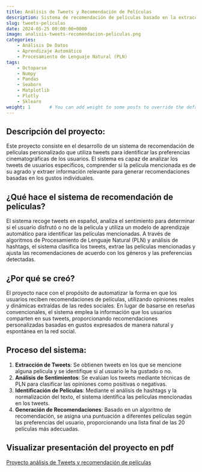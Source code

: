 ```yaml
---
title: Análisis de Tweets y Recomendación de Películas
description: Sistema de recomendación de películas basado en la extracción y análisis de tweets para identificar preferencias cinematográficas.
slug: tweets-peliculas
date: 2024-05-25 00:00:00+0000
image: analisis-tweets-recomendacion-peliculas.png
categories:
    - Análisis De Datos
    - Aprendizaje Automático
    - Procesamiento de Lenguaje Natural (PLN)
tags:
    - Octoparse
    - Numpy
    - Pandas
    - Seaborn
    - Matplotlib
    - Plotly
    - Sklearn
weight: 1       # You can add weight to some posts to override the default sorting (date descending)
---
```


## Descripción del proyecto:
Este proyecto consiste en el desarrollo de un sistema de recomendación de películas personalizado que utiliza tweets para identificar las preferencias cinematográficas de los usuarios. El sistema es capaz de analizar los tweets de usuarios específicos, comprender si la película mencionada es de su agrado y extraer información relevante para generar recomendaciones basadas en los gustos individuales.

## ¿Qué hace el sistema de recomendación de películas?
El sistema recoge tweets en español, analiza el sentimiento para determinar si el usuario disfrutó o no de la película y utiliza un modelo de aprendizaje automático para identificar las películas mencionadas. A través de algoritmos de Procesamiento de Lenguaje Natural (PLN) y análisis de hashtags, el sistema clasifica los tweets, extrae las películas mencionadas y ajusta las recomendaciones de acuerdo con los géneros y las preferencias detectadas.

## ¿Por qué se creó?
El proyecto nace con el propósito de automatizar la forma en que los usuarios reciben recomendaciones de películas, utilizando opiniones reales y dinámicas extraídas de las redes sociales. En lugar de basarse en reseñas convencionales, el sistema emplea la información que los usuarios comparten en sus tweets, proporcionando recomendaciones personalizadas basadas en gustos expresados de manera natural y espontánea en la red social.

## Proceso del sistema:
1. **Extracción de Tweets**: Se obtienen tweets en los que se mencione alguna película y se identifique si al usuario le ha gustado o no.
2. **Análisis de Sentimientos**: Se evalúan los tweets mediante técnicas de PLN para clasificar las opiniones como positivas o negativas.
3. **Identificación de Películas**: Mediante el análisis de hashtags y la normalización del texto, el sistema identifica las películas mencionadas en los tweets.
4. **Generación de Recomendaciones**: Basado en un algoritmo de recomendación, se asigna una puntuación a diferentes películas según las preferencias del usuario, proporcionando una lista final de las 20 películas más adecuadas.

## Visualizar presentación del proyecto en pdf
[Proyecto análisis de Tweets y recomendación de películas](/presentacion-resultados.pdf)